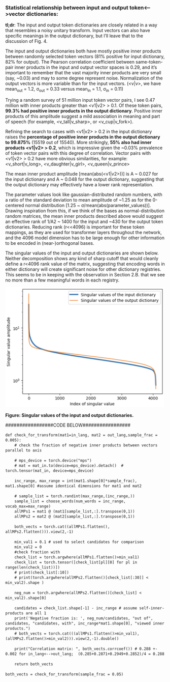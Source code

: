 ### Statistical relationship between input and output token<-->vector dictionaries:

**tl;dr**: The input and output token dictionaries are closely related in a way that resembles a noisy unitary transform.  Input
vectors can also have specific meanings in the output dictionary, but I’ll leave that to the discussion of Fig. 4.

The input and output dictionaries both have mostly positive inner products between randomly selected token vectors (81%
positive for input dictionary, 82% for output). The Pearson correlation coefficient between same-token-pair inner products in
the input and output vector spaces is 0.29, and it’s important to remember that the vast majority inner products are very
small (say, ~0.03) and may to some degree represent noise.  Normalization of the output vectors is more variable than for the
input vectors. (<v|v>, we have mean<sub>out</sub> = 1.2, σ<sub>out</sub> = 0.33  versus mean<sub>in</sub> = 1.1, σ<sub>in</sub> = 0.11)

Trying a random survey of 51 million input token vector pairs, I see 0.47 million with inner products greater than <v1|v2> > 0.1.
Of these token pairs, **99.3% had positive inner products in the output dictionary**.  Positive inner products of this amplitude
suggest a mild association in meaning and part of speech (for example, <v_tall|v_sharp>, or <v_cup|v_fork>).  

Refining the search to cases with <v1|v2> > 0.2 in the input dictionary raises the **percentage of positive inner products in the
output dictionary to 99.875%** (15519 out of 15540).  More strikingly, **55% also had inner products <v1|v2> > 0.2**, which is impressive
given the \~0.03% prevalence of token vector pairs with this degree of correlation.  Vector pairs with <v1|v2> > 0.2 have more
obvious similarities, for example: <v_short|v_long>, <v_daughter|v_girl>, <v_queen|v_prince>

The mean inner product amplitude [mean(abs(<v1|v2>))] is A ~ 0.027 for the input dictionary and A ~ 0.048 for the output dictionary,
suggesting that the output dictionary may effectively have a lower rank representation.  

The parameter values look like gaussian-distributed random numbers, with a ratio of the standard deviation to mean amplitude
of ~1.25 as for the 0-centered normal distribution [1.25 ~ σ/mean(abs(parameter_values))].  Drawing inspiration from this, if we
think of the bases as normal-distribution random matrices, the mean inner products described above would suggest an effective rank
of 1/A2 ~ 1400 for the input and ~430 for the output token dictionaries.  Reducing rank (r<<4096) is important for these token
mappings, as they are used for transformer layers throughout the network, and the 4096 model dimension has to be large enough
for other information to be encoded in (near-)orthogonal bases.

The singular values of the input and output dictionaries are shown below.  Neither decomposition shows any kind of sharp cutoff
that would cleanly define a r<4096 rank value of the matrix, suggesting that encoding words in either dictionary will create
significant noise for other dictionary registries.  This seems to be in keeping with the observation in Section 2.B. that we see
no more than a few meaningful words in each registry.

<img src="/docs/assets/img/SVD_in_out.png" target = "_blank" rel = "noreferrer noopener" alt = "SMBC Sept. 19 2023" width="500"/>

**Figure: Singular values of the input and output dictionaries.**

#################CODE BELOW#################
```
def check_for_transform(mat1=in_lang, mat2 = out_lang,sample_frac = 0.005):
    # check the fraction of negative inner products between vectors parallel to axis

    # mps_device = torch.device("mps")
    # mat = mat_in.to(device=mps_device).detach()  # torch.tensor(mat_in, device=mps_device)
    
    inc_range, max_range = int(mat1.shape[0]*sample_frac), mat1.shape[0] #assume identical dimensions for mat1 and mat2
    
    # sample_list = torch.randint(max_range,(inc_range,))
    sample_list = choose_words(num_words = inc_range, vocab_max=max_range)
    allMPs1 = mat1 @ (mat1[sample_list,:].transpose(0,1))
    allMPs2 = mat2 @ (mat2[sample_list,:].transpose(0,1))
    
    both_vects = torch.cat((allMPs1.flatten(), allMPs2.flatten())).view(2,-1)
    
    min_val1 = 0.1 # used to select candidates for comparison
    min_val2 = 0
    #check fraction with 
    check_list = torch.argwhere(allMPs1.flatten()>min_val1)
    check_list = torch.tensor([check_list[pl][0] for pl in range(len(check_list))])
    # print(check_list[:10])
    # print(torch.argwhere(allMPs2.flatten()[check_list[:30]] < min_val2).shape )
    
    neg_num = torch.argwhere(allMPs2.flatten()[check_list] < min_val2).shape[0]
    
    candidates = check_list.shape[-1] - inc_range # assume self-inner-products are all 1
    print('Negative fraction is: ', neg_num/candidates, "out of", candidates, "candidates, with", inc_range*mat1.shape[0], "viewed inner products.")
    # both_vects = torch.cat(((allMPs1.flatten()>min_val1), (allMPs2.flatten()>min_val2))).view(2,-1).double()
    
    print("Correlation matrix: ", both_vects.corrcoef()) # 0.288 +- 0.002 for in_lang<-->out_lang;  (0.285+0.2871+0.2949+0.2852)/4 = 0.288

    return both_vects

both_vects = check_for_transform(sample_frac = 0.05)
```
